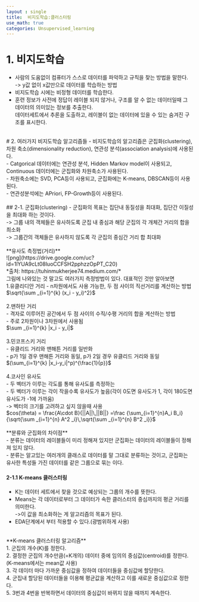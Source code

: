 ```yaml
---
layout : single
title:  비지도학습:클러스터링
use_math: true
categories: Unsupervised_learning
---
```

# 1. 비지도학습
- 사람의 도움없이 컴퓨터가 스스로 데이터를 파악하고 규칙을 찾는 방법을 말한다.<br>
-> y값 없이 x값만으로 데이터를 학습하는 방법<br>
- 비지도학습 시에는 비정형 데이터를 학습한다.<br>
- 훈련 정보가 사전에 정답이 레이블 되지 않거나, 구조를 알 수 없는 데이터일때 그 데이터의 의미있는 정보를 추출한다.<br>
데이터세트에서 추론을 도출하고, 레이블이 없는 데이터에 있을 수 있는 숨겨진 구조를 표시한다.<br>
<br>
# 2. 여러가지 비지도학습 알고리즘들
- 비지도학습의 알고리즘은 군집화(clustering), 차원 축소(dimensionality reduction), 연관성 분석(association analysis)에 사용된다.<br>
- Catgorical 데이터에는 연관성 분석, Hidden Markov model이 사용되고, Continuous 데이터에는 군집화와 차원축소가 사용된다.<br>
- 차원축소에는 SVD, PCA등이 사용되고, 군집화에는 K-means, DBSCAN등이 사용된다.<br>
- 연관성분석에는 APriori, FP-Growth등이 사용된다.<br>
<br>
## 2-1. 군집화(clustering)
- 군집화의 목표는 집단내 동질성을 최대화, 집단간 이질성을 최대화 하는 것이다.<br>
-> 그룹 내의 객체들은 유사하도록 군집 내 중심과 해당 군집의 각 개체간 거리의 합을 최소화<br>
-> 그룹간의 객체들은 유사하지 않도록 각 군집의 중심간 거리 합 최대화<br>
<br>
**유사도 측정법(거리)**<br>
![png](https://drive.google.com/uc?id=1lYUA9cLt08luoCCFSH2pphzzOpPT_C20) <br>
*출처: https://tuhinmukherjee74.medium.com/*<br>
그림에 나와있는 것 말고도 여러가지 측정방법이 있다. 대표적인 것만 알아보면<br>
1.유클리디안 거리
- n차원에서도 사용 가능한, 두 점 사이의 직선거리를 계산하는 방법<br>
$\sqrt{\sum _{i=1}^{k} (x_i - y_i)^2}$<br>
<br>
2.맨하탄 거리<br>
- 격자로 이루어진 공간에서 두 점 사이의 수직/수평 거리의 합을 계산하는 방법<br>
- 주로 2차원이나 3차원에서 사용됨<br>
$\sum _{i=1}^{k} |x_i - y_i|$<br>
<br>
3.민코프스키 거리<br>
- 유클리드 거리와 맨해튼 거리를 일반화<br>
- p가 1일 경우 맨해튼 거리와 동일, p가 2일 경우 유클리드 거리와 동일<br>
$(\sum_{i=1}^{k} |x_i-y_i|^p)^{\frac{1}{p}}$<br>
<br>
4.코사인 유사도<br>
- 두 벡터가 이루는 각도를 통해 유사도를 측정하는 <br>
- 두 벡터가 이루는 각이 작을수록 유사도가 높음(각이 0도면 유사도가 1, 각이 180도면 유사도가 -1에 가까움)<br>
-> 벡터의 크기를 고려하고 싶지 않을때 사용<br>
$cos(\theta) = \frac{A\cdot B}{||A||\,||B||} =\frac {\sum_{i=1}^{n}A_i B_i}{\sqrt{\sum _{i=1}^{n} A^2 _i}\,\sqrt{\sum _{i=1}^{n} B^2 _i}}$<br>
<br>
**분류와 군집화의 차이점**<br>
- 분류는 데이터의 레이블들이 미리 정해져 있지만 군집화는 데이터의 레이블들이 정해져 있지 않다.<br>
- 분류는 알고있는 여러개의 클래스로 데이터를 말 그대로 분류하는 것이고, 군집화는 유사한 특성들 가진 데이터를 같은 그룹으로 묶는 이다.<br>

#### 2-1.1 K-means 클러스터링
- K는 데이터 세트에서 찾을 것으로 예상되는 그룹의 개수를 뜻한다.<br>
- Means는 각 데이터로부터 그 데이터가 속한 클러스터의 중심까지의 평균 거리를 의미한다.<br>
->이 값을 최소화하는 게 알고리즘의 목표가 된다.<br>
- EDA단계에서 부터 적용할 수 있다.(광범위하게 사용)<br>
<br>
**K-means 클러스터링 알고리즘** <br>
1. 군집의 개수(K)를 정한다.<br>
2. 결정한 군집의 개수만큼(=K개의) 데이터 중에 임의의 중심값(centroid)를 정한다.(K-means에서는 mean값 사용)<br>
3. 각 데이터 마다 가까운 중심값을 정하여 데이터들을 중심값에 할당한다.<br>
4. 군집내 할당된 데이터들을 이용해 평균값을 계산하고 이를 새로운 중심값으로 정한다.<br>
5. 3번과 4번을 반복하면서 데이터의 중심값이 바뀌지 않을 때까지 계속한다.<br>
